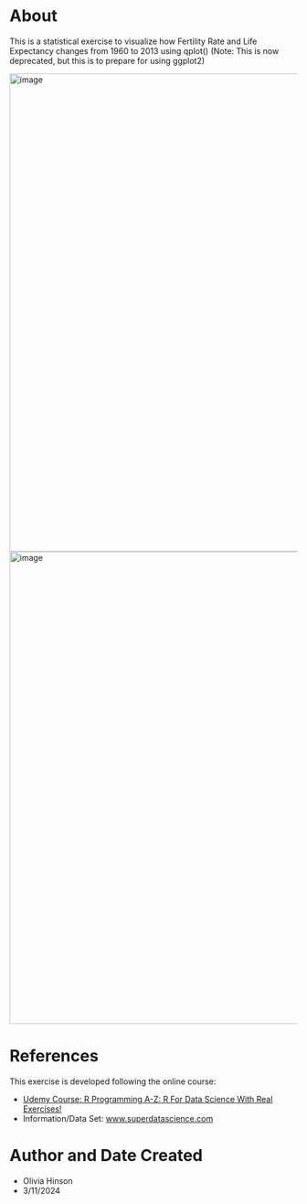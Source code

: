 # About
This is a statistical exercise to visualize how Fertility Rate and Life Expectancy changes from 1960 to 2013 using qplot() (Note: This is now deprecated, but this is to prepare for using ggplot2)

<img width="836" alt="image" src="https://github.com/ohinson01/WorldTrends/assets/69820358/245191db-79de-482a-935f-6841fbbf02f8">

<img width="826" alt="image" src="https://github.com/ohinson01/WorldTrends/assets/69820358/626ecd7c-c93e-4e80-9ccb-9bdbf643a34b">

# References
This exercise is developed following the online course: 

- [Udemy Course: R Programming A-Z: R For Data Science With Real Exercises!](https://www.udemy.com/course/r-programming/?kw=R+programming&src=sac&couponCode=LETSLEARNNOWPP)
- Information/Data Set: www.superdatascience.com

# Author and Date Created
- Olivia Hinson
- 3/11/2024
